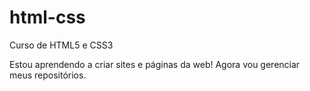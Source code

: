 # html-css
 Curso de HTML5 e CSS3

Estou aprendendo a criar sites e páginas da web! Agora vou gerenciar meus repositórios.
